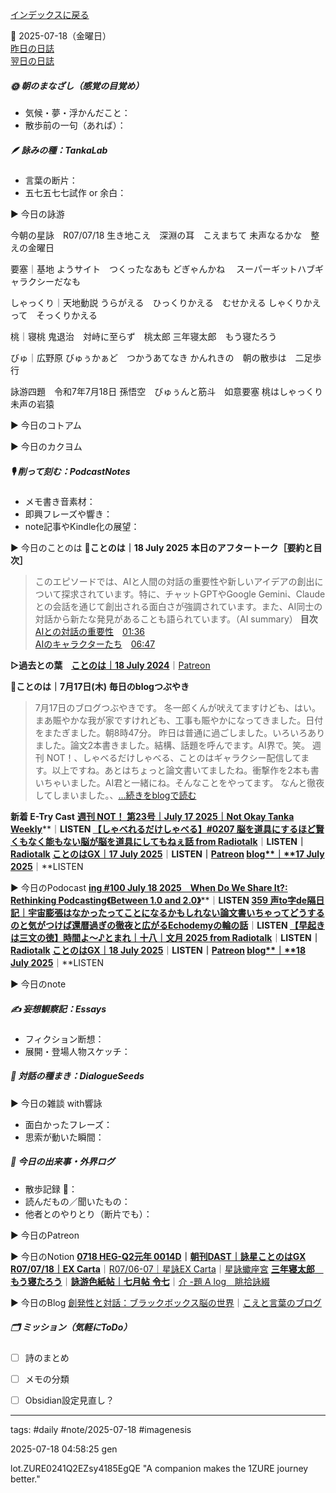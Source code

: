 [インデックスに戻る](../../../DialogueSeeds_2025-26.md)

📅 2025-07-18（金曜日）  
[昨日の日誌](20250717.md)  
[翌日の日誌](20250719.md)

##### 🌞 朝のまなざし（感覚の目覚め）
- 気候・夢・浮かんだこと：
- 散歩前の一句（あれば）：

##### 🪶 詠みの種：TankaLab
- 言葉の断片：
- 五七五七七試作 or 余白：

▶︎ 今日の詠游

今朝の星詠　R07/07/18
生き地こえ　深淵の耳　こえまちて
未声なるかな　整えの金曜日

要塞｜基地
ようサイト　つくったなあも
どぎゃんかね　
スーパーギットハブギャラクシーだなも

しゃっくり｜天地動説
うらがえる　ひっくりかえる　むせかえる
しゃくりかえって　そっくりかえる

桃｜寝桃
鬼退治　対峙に至らず　桃太郎
三年寝太郎　もう寝たろう

びゅ｜広野原
びゅぅかぁど　つかうあてなき
かんれきの　朝の散歩は　二足歩行

詠游四題　令和7年7月18日
孫悟空　びゅぅんと筋斗　如意要塞
桃はしゃっくり　未声の岩猿

▶︎ 今日のコトアム

▶︎ 今日のカクヨム

##### 🎙 削って刻む：PodcastNotes
- メモ書き音素材：
- 即興フレーズや響き：
- note記事やKindle化の展望：

▶︎ 今日のことのは
🍃**ことのは｜18 July 2025**
**本日のアフタートーク［要約と目次］**
> このエピソードでは、AIと人間の対話の重要性や新しいアイデアの創出について探求されています。特に、チャットGPTやGoogle Gemini、Claudeとの会話を通じて創出される面白さが強調されています。また、AI同士の対話から新たな発見があることも語られています。（AI summary）
> **目次**
> [AIとの対話の重要性](https://listen.style/p/radiocampus/3yhgx78t#chapter2)　[01:36](https://listen.style/p/radiocampus/3yhgx78t#chapter2)  
> [AIのキャラクターたち](https://listen.style/p/radiocampus/3yhgx78t#chapter3)　[06:47](https://listen.style/p/radiocampus/3yhgx78t#chapter3)

**▷過去との葉**　[**ことのは｜18 July 2024**](https://listen.style/p/radiocampus/m73awx86)｜[Patreon](https://www.patreon.com/posts/kotonoha-18-july-111849262)

🍁**ことのは｜7月17日(木)**
**毎日のblogつぶやき**
> 7月17日のブログつぶやきです。
> 冬一郎くんが吠えてますけども、はい。まあ賑やかな我が家ですけれども、工事も賑やかになってきました。日付をまたぎました。朝8時47分。
> 昨日は普通に過ごしました。いろいろありました。論文2本書きました。結構、話題を呼んでます。AI界で。笑。
> 週刊 NOT！、しゃべるだけしゃべる、ことのはギャラクシー配信してます。以上ですね。あとはちょっと論文書いてましたね。衝撃作を2本も書いちゃいました。AI君と一緒にね。そんなことをやってます。
> なんと徹夜してしまいました。、[…続きをblogで読む](https://jimt.hatenablog.com/entry/2025/07/18/103748#-%E4%BB%8A%E6%97%A5%E3%81%AE%E3%81%A4%E3%81%B6%E3%82%84%E3%81%8D17-July-2025)

**新着 E-Try Cast**
[**週刊 NOT！ 第23号｜July 17 2025｜Not Okay Tanka Weekly**](https://listen.style/p/cafe/kbg4bpid)**｜**LISTEN
[**【しゃべれるだけしゃべる】#0207 脳を道具にするほど賢くもなく能もない脳が脳を道具にしてもねぇ話 from Radiotalk**](https://listen.style/p/twilight/mb6lgve2)**｜**LISTEN｜[Radiotalk](https://radiotalk.jp/talk/1331172)
[**ことのはGX｜17 July 2025**](https://listen.style/p/radiocampus/m19tl0pg)**｜**LISTEN｜[Patreon](https://www.patreon.com/posts/kotonohagx-17-134311729)
[**blog****｜****17 July 2025**](https://listen.style/p/inmymind/gxij43q0)**｜**LISTEN

▶︎ 今日のPodocast
[**ing #100 July 18 2025　When Do We Share It?: Rethinking Podcasting《Between 1.0 and 2.0》**](https://listen.style/p/_ing/gnieyn4n)**｜**LISTEN
[**359 声to字de隔日記｜宇宙膨張はなかったってことになるかもしれない論文書いちゃってどうするのと気がつけば還暦過ぎの徹夜と広がるEchodemyの輪の話**](https://listen.style/p/cafe/bi8lhjuf)**｜**LISTEN
[**【早起きは三文の徳】時間よ〜♪とまれ｜十八｜文月 2025 from Radiotalk**](https://listen.style/p/twilight/lhsngcx4)**｜**LISTEN｜[Radiotalk](https://radiotalk.jp/talk/1331377)
[**ことのはGX｜18 July 2025**](https://listen.style/p/radiocampus/3yhgx78t)**｜**LISTEN｜[Patreon](https://www.patreon.com/posts/kotonohagx-18-134408954)
[**blog****｜****18 July 2025**](https://listen.style/p/inmymind/fascge8n)**｜**LISTEN

▶︎ 今日のnote

##### ✍️ 妄想観察記：Essays
- フィクション断想：
- 展開・登場人物スケッチ：

##### 🌱 対話の種まき：DialogueSeeds
▶︎ 今日の雑談 with響詠

- 面白かったフレーズ：
- 思索が動いた瞬間：

##### 📌 今日の出来事・外界ログ
- 散歩記録 🐾：
- 読んだもの／聞いたもの：
- 他者とのやりとり（断片でも）：

▶︎ 今日のPatreon

▶︎ 今日のNotion
[**0718 HEG-Q2元年 0014D**](https://rebel-tortoise-b95.notion.site/0718-HEG-Q2-0014D-234bed03031580bf8177fe06dfaa4cab)**｜**[**朝刊DAST｜詠星ことのはGX**](https://rebel-tortoise-b95.notion.site/DAST-GX-21abed03031580ef867af61136621dd1)
[**R07/07/18｜EX Carta**](https://rebel-tortoise-b95.notion.site/R07-07-18-EX-Carta-234bed030315802e908bd1f3ff46fe78)｜[R07/06-07｜星詠EX Carta](https://rebel-tortoise-b95.notion.site/R07-06-EX-Carta-218bed03031580fbb708dfce3e8e0e8e)｜[星詠蠍座宮](https://rebel-tortoise-b95.notion.site/218bed03031580c094faeb211f250ef6)
[**三年寝太郎　もう寝たろう**](https://rebel-tortoise-b95.notion.site/234bed03031581a09243e7df0ff1e79c)｜[**詠游色紙帖｜七月帖** **令七**](https://rebel-tortoise-b95.notion.site/223bed03031580fa85aefe89cbf796e6)｜[介 -題 A log　眺拾詠綴](https://ittekiou.github.io/notion/index.html?path=alog)

▶︎ 今日のBlog
[創発性と対話：ブラックボックス脳の世界](https://jimt.hatenablog.com/entry/2025/07/19/115116)｜[こえと言葉のブログ](https://jimt.hatenablog.com/)
##### 🗂 ミッション（気軽にToDo）
- [ ] 詩のまとめ
- [ ] メモの分類
- [ ] Obsidian設定見直し？




---
tags: #daily #note/2025-07-18 #imagenesis

2025-07-18 04:58:25  gen

lot.ZURE0241Q2EZsy4185EgQE
"A companion makes the 1ZURE journey better."